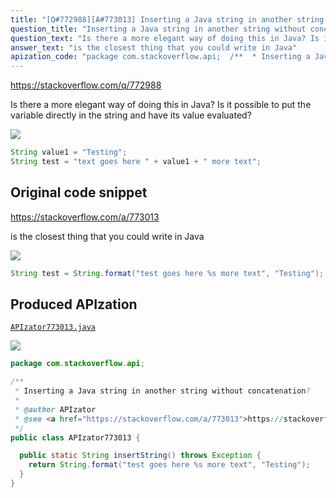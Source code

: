 ```yaml
---
title: "[Q#772988][A#773013] Inserting a Java string in another string without concatenation?"
question_title: "Inserting a Java string in another string without concatenation?"
question_text: "Is there a more elegant way of doing this in Java? Is it possible to put the variable directly in the string and have its value evaluated?"
answer_text: "is the closest thing that you could write in Java"
apization_code: "package com.stackoverflow.api;  /**  * Inserting a Java string in another string without concatenation?  *  * @author APIzator  * @see <a href=\"https://stackoverflow.com/a/773013\">https://stackoverflow.com/a/773013</a>  */ public class APIzator773013 {    public static String insertString() throws Exception {     return String.format(\"test goes here %s more text\", \"Testing\");   } }"
---
```


https://stackoverflow.com/q/772988

Is there a more elegant way of doing this in Java?
Is it possible to put the variable directly in the string and have its value evaluated?


<div class="code-logo"><img src="/stackoverflow.png" /></div>

```java
String value1 = "Testing";  
String test = "text goes here " + value1 + " more text";
```


## Original code snippet

https://stackoverflow.com/a/773013

is the closest thing that you could write in Java

<div class="code-logo"><img src="/stackoverflow.png" /></div>

```java
String test = String.format("test goes here %s more text", "Testing");
```

## Produced APIzation

[`APIzator773013.java`](https://github.com/pasqualesalza/apization-temp-data/raw/master/search/APIzator773013.java)

<div class="code-logo"><img src="/apizator.png" /></div>

```java
package com.stackoverflow.api;

/**
 * Inserting a Java string in another string without concatenation?
 *
 * @author APIzator
 * @see <a href="https://stackoverflow.com/a/773013">https://stackoverflow.com/a/773013</a>
 */
public class APIzator773013 {

  public static String insertString() throws Exception {
    return String.format("test goes here %s more text", "Testing");
  }
}

```